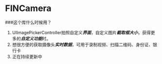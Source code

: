 FINCamera
=========
###这个库什么时候用？
1. UIImagePickerController拍照自定义***界面***，自定义图片***截取框大小***，获得更多的***自定义功能***时。
2. 想很方便的获取摄像头***实时数据***，可用于录制视频、扫描二维码、身份证、银行卡
3. 正在持续更新中
